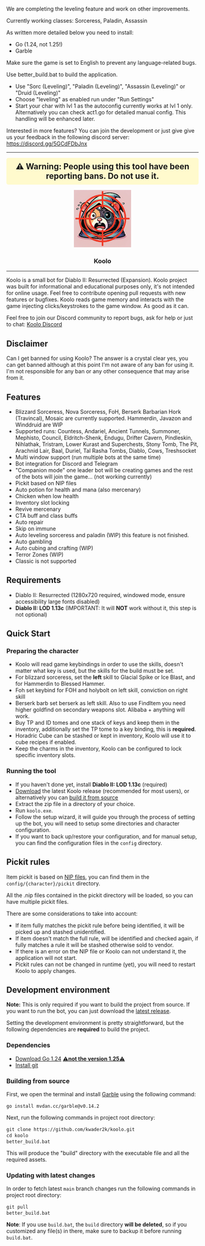 We are completing the leveling feature and work on other improvements.

Currently working classes: Sorceress, Paladin, Assassin

As written more detailed below you need to install:

- Go (1.24, not 1.25!)
- Garble

Make sure the game is set to English to prevent any language-related bugs.

Use better_build.bat to build the application.

- Use "Sorc (Leveling)", "Paladin (Leveling)", "Assassin (Leveling)" or "Druid (Leveling)"
- Choose "leveling" as enabled run under "Run Settings"
- Start your char with lvl 1 as the autoconfig currently works at lvl 1 only. Alternatively you can check act1.go for detailed manual config. This handling will be enhanced later.

Interested in more features? You can join the development or just give give us your feedback in the following discord server: https://discord.gg/5GCdFDbJnx

---
<div style="background-color: #FFFACD; padding: 10px; border-radius: 5px; text-align: center">
  <h2 style="margin: 0;">⚠️ Warning: People using this tool have been reporting bans. Do not use it.</h2>
</div>
<p align="center">
  <img src="assets/koolo.webp" alt="Koolo" width="150">
</p>
<h3 align="center">Koolo</h3>

---

Koolo is a small bot for Diablo II: Resurrected (Expansion). Koolo project was built for informational and educational purposes
only, it's not intended for online usage. Feel free to contribute opening pull requests with new features or bugfixes.
Koolo reads game memory and interacts with the game injecting clicks/keystrokes to the game window. As good as it can.

Feel free to join our Discord community to report bugs, ask for help or just to chat: [Koolo Discord]( https://discord.gg/zgFMyzAFHE)

## Disclaimer
Can I get banned for using Koolo? The answer is a crystal clear yes, you can get banned although at this point I'm
not aware of any ban for using it. I'm not responsible for any ban or any other consequence that may arise from it.

## Features
- Blizzard Sorceress, Nova Sorceress, FoH, Berserk Barbarian Hork (Travincal), Mosaic are currently supported. Hammerdin, Javazon and Winddruid are WIP
- Supported runs: Countess, Andariel, Ancient Tunnels, Summoner, Mephisto, Council, Eldritch-Shenk, Endugu, Drifter Cavern, Pindleskin, Nihlathak,
  Tristram, Lower Kurast and Superchests, Stony Tomb, The Pit, Arachnid Lair, Baal, Duriel, Tal Rasha Tombs, Diablo, Cows, Treshsocket
- Multi window support (run multiple bots at the same time)
- Bot integration for Discord and Telegram
- "Companion mode" one leader bot will be creating games and the rest of the bots will join the game... (not working currently)
- Pickit based on NIP files
- Auto potion for health and mana (also mercenary)
- Chicken when low health
- Inventory slot locking
- Revive mercenary
- CTA buff and class buffs
- Auto repair
- Skip on immune
- Auto leveling sorceress and paladin (WIP) this feature is not finished.
- Auto gambling
- Auto cubing and crafting (WIP)
- Terror Zones (WIP)
- Classic is not supported

## Requirements
- Diablo II: Resurrected (1280x720 required, windowed mode, ensure accessibility large fonts disabled)
- **Diablo II: LOD 1.13c** (IMPORTANT: It will **NOT** work without it, this step is not optional)

## Quick Start
### Preparing the character
- Koolo will read game keybindings in order to use the skills, doesn't matter what key is used, but the skills for the build must be set.
- For blizzard sorceress, set the **left** skill to Glacial Spike or Ice Blast, and for Hammerdin to Blessed Hammer.
- Foh set keybind for FOH and holybolt on left skill, conviction on right skill
- Berserk barb set berserk as left skill. Also to use FindItem you need higher goldfind on secondary weapons slot. Alibaba + anything will work.
- Buy TP and ID tomes and one stack of keys and keep them in the inventory, additionally set the TP tome to a key binding, this is **required**.
- Horadric Cube can be stashed or kept in inventory, Koolo will use it to cube recipes if enabled.
- Keep the charms in the inventory, Koolo can be configured to lock specific inventory slots.

### Running the tool
- If you haven't done yet, install **Diablo II: LOD 1.13c** (required)
- [Download](https://github.com/hectorgimenez/koolo/releases) the latest Koolo release (recommended for most users), or alternatively you can [build it from source](#development-environment)
- Extract the zip file in a directory of your choice.
- Run `koolo.exe`.
- Follow the setup wizard, it will guide you through the process of setting up the bot, you will need to setup some directories and character configuration.
- If you want to back up/restore your configuration, and for manual setup, you can find the configuration files in the `config` directory.

## Pickit rules
Item pickit is based on [NIP files](https://github.com/blizzhackers/pickits/blob/master/NipGuide.md), you can find them in the `config/{character}/pickit` directory.

All the .nip files contained in the pickit directory will be loaded, so you can have multiple pickit files.

There are some considerations to take into account:
- If item fully matches the pickit rule before being identified, it will be picked up and stashed unidentified.
- If item doesn't match the full rule, will be identified and checked again, if fully matches a rule it will be stashed otherwise sold to vendor.
- If there is an error on the NIP file or Koolo can not understand it, the application will not start.
- Pickit rules can not be changed in runtime (yet), you will need to restart Koolo to apply changes.

## Development environment
**Note:** This is only required if you want to build the project from source. If you want to run the bot, you can just download the [latest release](https://github.com/hectorgimenez/koolo/releases).

Setting the development environment is pretty straightforward, but the following dependencies are **required** to build the project.

### Dependencies
- [Download Go 1.24](https://go.dev/dl/) <ins>⚠️**not the version 1.25**⚠️</ins> 
- [Install git](https://gitforwindows.org/)

### Building from source

First, we open the terminal and install [Garble](https://github.com/burrowers/garble) using the following command:
```shell
go install mvdan.cc/garble@v0.14.2
```

Next, run the following commands in project root directory:
```shell
git clone https://github.com/kwader2k/koolo.git
cd koolo
better_build.bat
```
This will produce the "build" directory with the executable file and all the required assets.

### Updating with latest changes
In order to fetch latest `main` branch changes run the following commands in project root directory:
```shell
git pull
better_build.bat
```
**Note**: If you use `build.bat`, the `build` directory **will be deleted**, so if you customized any file(s) in there, make sure to backup it before running `build.bat`.
